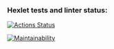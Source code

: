 ### Hexlet tests and linter status:
[![Actions Status](https://github.com/GuVictory/frontend-project-44/workflows/hexlet-check/badge.svg)](https://github.com/GuVictory/frontend-project-44/actions)

[![Maintainability](https://api.codeclimate.com/v1/badges/ca254a854cc6634e56e8/maintainability)](https://codeclimate.com/github/GuVictory/frontend-project-44/maintainability)